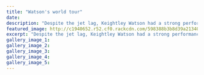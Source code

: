 ```yaml
---
title: "Watson's world tour"
date: 
description: "Despite the jet lag, Keightley Watson had a strong performance at the Auckland Open Judo International alongside his follow Whanganui exponents last weekend..."
featured_image: http://c1940652.r52.cf0.rackcdn.com/598388b3b8d39a213400004a/Keightley-Watson-world-tour-4-Aug-Chron.jpg
excerpt: "Despite the jet lag, Keightley Watson had a strong performance at the Auckland Open Judo International alongside his follow Whanganui exponents last weekend."
gallery_image_1: 
gallery_image_2: 
gallery_image_3: 
gallery_image_4: 
gallery_image_5: 
---
```

